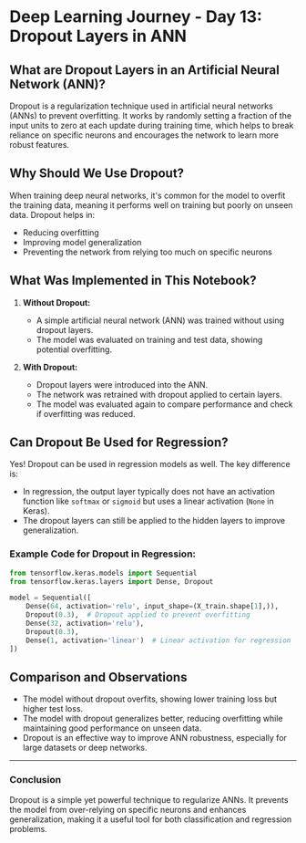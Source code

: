 # Deep Learning Journey - Day 13: Dropout Layers in ANN

## What are Dropout Layers in an Artificial Neural Network (ANN)?

Dropout is a regularization technique used in artificial neural networks (ANNs) to prevent overfitting. It works by randomly setting a fraction of the input units to zero at each update during training time, which helps to break reliance on specific neurons and encourages the network to learn more robust features.

## Why Should We Use Dropout?

When training deep neural networks, it's common for the model to overfit the training data, meaning it performs well on training but poorly on unseen data. Dropout helps in:
- Reducing overfitting
- Improving model generalization
- Preventing the network from relying too much on specific neurons

## What Was Implemented in This Notebook?

1. **Without Dropout:**
   - A simple artificial neural network (ANN) was trained without using dropout layers.
   - The model was evaluated on training and test data, showing potential overfitting.

2. **With Dropout:**
   - Dropout layers were introduced into the ANN.
   - The network was retrained with dropout applied to certain layers.
   - The model was evaluated again to compare performance and check if overfitting was reduced.

## Can Dropout Be Used for Regression?

Yes! Dropout can be used in regression models as well. The key difference is:
- In regression, the output layer typically does not have an activation function like `softmax` or `sigmoid` but uses a linear activation (`None` in Keras).
- The dropout layers can still be applied to the hidden layers to improve generalization.

### Example Code for Dropout in Regression:
```python
from tensorflow.keras.models import Sequential
from tensorflow.keras.layers import Dense, Dropout

model = Sequential([
    Dense(64, activation='relu', input_shape=(X_train.shape[1],)),
    Dropout(0.3),  # Dropout applied to prevent overfitting
    Dense(32, activation='relu'),
    Dropout(0.3),
    Dense(1, activation='linear')  # Linear activation for regression
])
```

## Comparison and Observations

- The model without dropout overfits, showing lower training loss but higher test loss.
- The model with dropout generalizes better, reducing overfitting while maintaining good performance on unseen data.
- Dropout is an effective way to improve ANN robustness, especially for large datasets or deep networks.

---
### Conclusion
Dropout is a simple yet powerful technique to regularize ANNs. It prevents the model from over-relying on specific neurons and enhances generalization, making it a useful tool for both classification and regression problems.
